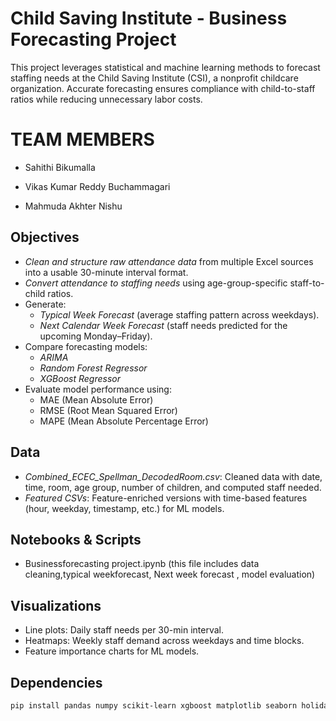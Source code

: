 # Child Saving Institute - Business Forecasting Project

This project leverages statistical and machine learning methods to forecast staffing needs at the Child Saving Institute (CSI), a nonprofit childcare organization. Accurate forecasting ensures compliance with child-to-staff ratios while reducing unnecessary labor costs.

# TEAM MEMBERS
- Sahithi Bikumalla

- Vikas Kumar Reddy Buchammagari

- Mahmuda Akhter Nishu

## Objectives

- *Clean and structure raw attendance data* from multiple Excel sources into a usable 30-minute interval format.
- *Convert attendance to staffing needs* using age-group-specific staff-to-child ratios.
- Generate:
  - *Typical Week Forecast* (average staffing pattern across weekdays).
  - *Next Calendar Week Forecast* (staff needs predicted for the upcoming Monday–Friday).
- Compare forecasting models:
  - *ARIMA*
  - *Random Forest Regressor*
  - *XGBoost Regressor*
- Evaluate model performance using:
  - MAE (Mean Absolute Error)
  - RMSE (Root Mean Squared Error)
  - MAPE (Mean Absolute Percentage Error)

## Data

- *Combined_ECEC_Spellman_DecodedRoom.csv*: Cleaned data with date, time, room, age group, number of children, and computed staff needed.
- *Featured CSVs*: Feature-enriched versions with time-based features (hour, weekday, timestamp, etc.) for ML models.

## Notebooks & Scripts

- Businessforecasting project.ipynb (this file includes data cleaning,typical weekforecast, Next week forecast , model evaluation)

## Visualizations

- Line plots: Daily staff needs per 30-min interval.
- Heatmaps: Weekly staff demand across weekdays and time blocks.
- Feature importance charts for ML models.

## Dependencies

```bash
pip install pandas numpy scikit-learn xgboost matplotlib seaborn holidays statsmodels
